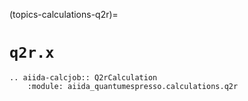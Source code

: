 (topics-calculations-q2r)=

# `q2r.x`

```{eval-rst}
.. aiida-calcjob:: Q2rCalculation
    :module: aiida_quantumespresso.calculations.q2r
```
